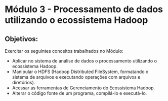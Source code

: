 
# Módulo 3 - Processamento de dados utilizando o ecossistema Hadoop
## Objetivos:
Exercitar os seguintes conceitos trabalhados no Módulo:
- Aplicar no sistema de análise de dados o processamento utilizando o ecossistema Hadoop.
- Manipular o HDFS (Hadoop Distributed FileSystem, formatando o sistema de arquivos e executando operações com arquivos e diretórios).
- Acessar as ferramentas de Gerenciamento do Ecossistema Hadoop.
- Alterar o código fonte de um programa, compilá-lo e executá-lo.

